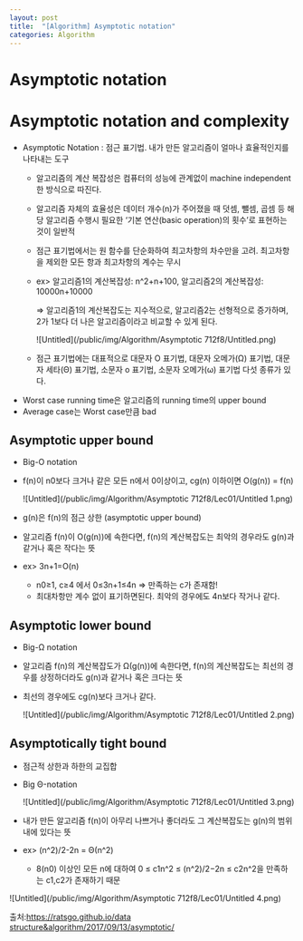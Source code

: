 ```yaml
---
layout: post
title:  "[Algorithm] Asymptotic notation"
categories: Algorithm
---
```


# Asymptotic notation

# Asymptotic notation and complexity

- Asymptotic Notation : 점근 표기법. 내가 만든 알고리즘이 얼마나 효율적인지를 나타내는 도구
    - 알고리즘의 계산 복잡성은 컴퓨터의 성능에 관계없이 machine independent한 방식으로 따진다.
    - 알고리즘 자체의 효율성은 데이터 개수(n)가 주어졌을 때 덧셈, 뺄셈, 곱셈 등 해당 알고리즘 수행시 필요한 ‘기본 연산(basic operation)의 횟수’로 표현하는 것이 일반적
    - 점근 표기법에서는 원 함수를 단순화하여 최고차항의 차수만을 고려. 최고차항을 제외한 모든 항과 최고차항의 계수는 무시
    - ex> 알고리즘1의 계산복잡성: n^2+n+100, 알고리즘2의 계산복잡성: 10000n+10000
        
        ⇒ 알고리즘1의 계산복잡도는 지수적으로, 알고리즘2는 선형적으로 증가하며, 2가 1보다 더 나은 알고리즘이라고 비교할 수 있게 된다.
        
        ![Untitled](/public/img/Algorithm/Asymptotic 712f8/Untitled.png)
        
    - 점근 표기법에는 대표적으로 대문자 O 표기법, 대문자 오메가(Ω) 표기법, 대문자 세타(Θ) 표기법, 소문자 o 표기법, 소문자 오메가(ω) 표기법 다섯 종류가 있다.
- Worst case running time은 알고리즘의 running time의 upper bound
- Average case는 Worst case만큼 bad

## Asymptotic upper bound

- Big-O notation
- f(n)이 n0보다 크거나 같은 모든 n에서 0이상이고, cg(n) 이하이면 O(g(n)) = f(n)
    
    ![Untitled](/public/img/Algorithm/Asymptotic 712f8/Lec01/Untitled 1.png)
    
- g(n)은 f(n)의 점근 상한 (asymptotic upper bound)
- 알고리즘 f(n)이 O(g(n))에 속한다면, f(n)의 계산복잡도는 최악의 경우라도 g(n)과 같거나 혹은 작다는 뜻
- ex> 3n+1=O(n)
    - n0≥1, c≥4 에서 0≤3n+1≤4n ⇒ 만족하는 c가 존재함!
    - 최대차항만 계수 없이 표기하면된다. 최악의 경우에도 4n보다 작거나 같다.

## Asymptotic lower bound

- Big-Ω notation
- 알고리즘 f(n)의 계산복잡도가 Ω(g(n))에 속한다면, f(n)의 계산복잡도는 최선의 경우를 상정하더라도 g(n)과 같거나 혹은 크다는 뜻
- 최선의 경우에도 cg(n)보다 크거나 같다.
    
    ![Untitled](/public/img/Algorithm/Asymptotic 712f8/Lec01/Untitled 2.png)
    

## Asymptotically tight bound

- 점근적 상한과 하한의 교집합
- Big Θ-notation
    
    ![Untitled](/public/img/Algorithm/Asymptotic 712f8/Lec01/Untitled 3.png)
    
- 내가 만든 알고리즘 f(n)이 아무리 나쁘거나 좋더라도 그 계산복잡도는 g(n)의 범위 내에 있다는 뜻
- ex> (n^2)/2-2n = Θ(n^2)
    - 8(n0) 이상인 모든 n에 대하여 0 ≤ c1n^2 ≤ (n^2)/2−2n ≤ c2n^2을 만족하는 c1,c2가 존재하기 때문

![Untitled](/public/img/Algorithm/Asymptotic 712f8/Lec01/Untitled 4.png)

출처:[https://ratsgo.github.io/data structure&algorithm/2017/09/13/asymptotic/](https://ratsgo.github.io/data%20structure&algorithm/2017/09/13/asymptotic/)